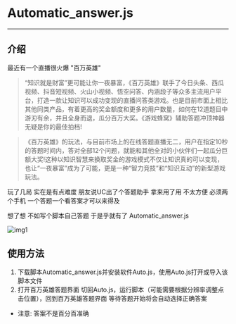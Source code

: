 # Automatic_answer.js
---
## 介绍
  最近有一个直播很火爆 "百万英雄"  
  > “知识就是财富”更可能让你一夜暴富，《百万英雄》联手了今日头条、西瓜视频、抖音短视频、火山小视频、悟空问答、内涵段子等众多主流用户平台，打造一款让知识可以成功变现的直播问答类游戏。也是目前市面上相比其他同类产品，有着更高的奖金额度和更多的用户数量，如何在12道题目中游刃有余，并且全身而退，瓜分百万大奖。《游戏蜂窝》辅助答题冲顶神器无疑是你的最佳拍档!

> 《百万英雄》的玩法，与目前市场上的在线答题直播无二，用户在指定10秒的答题时间内，答对全部12个问题，就能和其他全对的小伙伴们一起瓜分巨额大奖!这种以知识智慧来换取奖金的游戏模式不仅让知识真的可以变现，也让“一夜暴富”成为了可能，更是一种“智力竞技”和“知识互动”的新型游戏玩法。

玩了几局 实在是有点难度 朋友说UC出了个答题助手 拿来用了用 不太方便 必须两个手机 一个答题一个看答案才可以来得及

想了想 不如写个脚本自己答题 于是乎就有了 Automatic_answer.js

![img1](./img.gif)
## 使用方法
1. 下载脚本Automatic_answer.js并安装软件Auto.js，使用Auto.js打开或导入该脚本文件
2. 打开百万英雄答题界面 切回Auto.js，运行脚本（可能需要根据分辨率调整点击位置），回到百万英雄答题界面 等待答题开始将会自动选择正确答案
* 注意: 答案不是百分百准确
